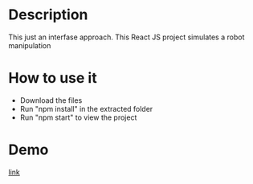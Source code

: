 # Description

This just an interfase approach. This React JS project simulates a robot manipulation

# How to use it

* Download the files
* Run "npm install" in the extracted folder
* Run "npm start" to view the project

# Demo 

[link](https://www.vicarious.hadaelectronics.com/)
